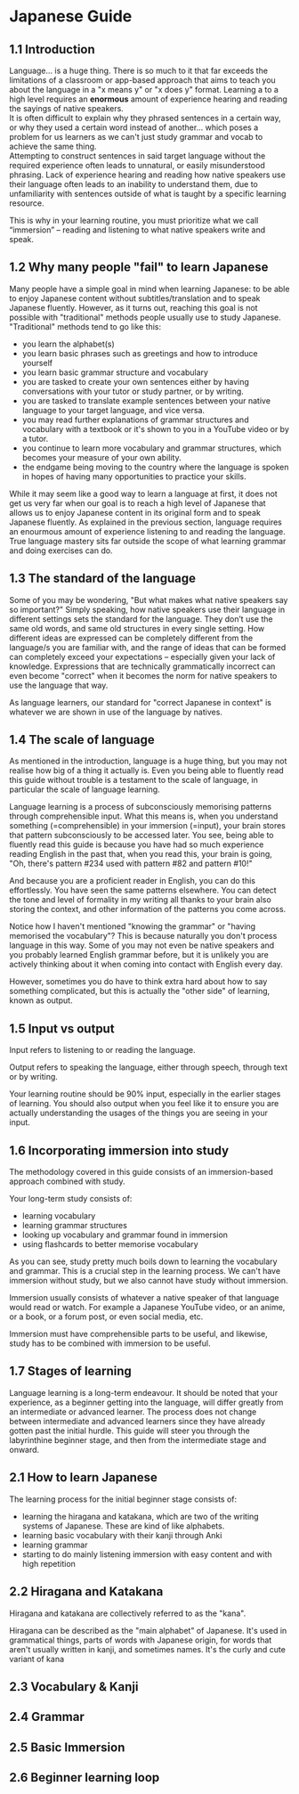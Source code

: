 # Japanese Guide

## 1.1 Introduction

Language... is a huge thing. There is so much to it that far exceeds the limitations of a classroom or app-based approach that aims to teach you about the language in a "x means y" or "x does y" format. Learning a  to a high level requires an **enormous** amount of experience hearing and reading the sayings of native speakers.  
It is often difficult to explain why they phrased sentences in a certain way, or why they used a certain word instead of another... which poses a problem for us learners as we can't just study grammar and vocab to achieve the same thing.  
Attempting to construct sentences in said target language without the required experience often leads to unnatural, or easily misunderstood phrasing. Lack of experience hearing and reading how native speakers use their language often leads to an inability to understand them, due to unfamiliarity with sentences outside of what is taught by a specific learning resource.  

This is why in your learning routine, you must prioritize what we call “immersion” – reading and listening to what native speakers write and speak.    

## 1.2 Why many people "fail" to learn Japanese

Many people have a simple goal in mind when learning Japanese: to be able to enjoy Japanese content without subtitles/translation and to speak Japanese fluently. However, as it turns out, reaching this goal is not possible with "traditional" methods people usually use to study Japanese.  
"Traditional" methods tend to go like this:  
- you learn the alphabet(s)  
- you learn basic phrases such as greetings and how to introduce yourself  
- you learn basic grammar structure and vocabulary  
- you are tasked to create your own sentences either by having conversations with your tutor or study partner, or by writing.  
- you are tasked to translate example sentences between your native language to your target language, and vice versa.   
- you may read further explanations of grammar structures and vocabulary with a textbook or it's shown to you in a YouTube video or by a tutor.  
- you continue to learn more vocabulary and grammar structures, which becomes your measure of your own ability.   
- the endgame being moving to the country where the language is spoken in hopes of having many opportunities to practice your skills.  

While it may seem like a good way to learn a language at first, it does not get us very far when our goal is to reach a high level of Japanese that allows us to enjoy Japanese content in its original form and to speak Japanese fluently. As explained in the previous section, language requires an enourmous amount of experience listening to and reading the language. True language mastery sits far outside the scope of what learning grammar and doing exercises can do.  

## 1.3 The standard of the language

Some of you may be wondering, "But what makes what native speakers say so important?" Simply speaking, how native speakers use their language in different settings sets the standard for the language. They don’t use the same old words, and same old structures in every single setting. How different ideas are expressed can be completely different from the language/s you are familiar with, and the range of ideas that can be formed can completely exceed your expectations – especially given your lack of knowledge. Expressions that are technically grammatically incorrect can even become "correct" when it becomes the norm for native speakers to use the language that way.  

As language learners, our standard for "correct Japanese in context" is whatever we are shown in use of the language by natives.  

## 1.4 The scale of language

As mentioned in the introduction, language is a huge thing, but you may not realise how big of a thing it actually is. Even you being able to fluently read this guide without trouble is a testament to the scale of language, in particular the scale of language learning.  

Language learning is a process of subconsciously memorising patterns through comprehensible input. What this means is, when you understand something (=comprehensible) in your immersion (=input), your brain stores that pattern subconsciously to be accessed later. You see, being able to fluently read this guide is because you have had so much experience reading English in the past that, when you read this, your brain is going, "Oh, there's pattern #234 used with pattern #82 and pattern #10!"  

And because you are a proficient reader in English, you can do this effortlessly. You have seen the same patterns elsewhere. You can detect the tone and level of formality in my writing all thanks to your brain also storing the context, and other information of the patterns you come across.  

Notice how I haven't mentioned "knowing the grammar" or "having memorised the vocabulary"? This is because naturally you don't process language in this way. Some of you may not even be native speakers and you probably learned English grammar before, but it is unlikely you are actively thinking about it when coming into contact with English every day.  

However, sometimes you do have to think extra hard about how to say something complicated, but this is actually the "other side" of learning, known as output.  

## 1.5 Input vs output

Input refers to listening to or reading the language.  

Output refers to speaking the language, either through speech, through text or by writing.    

Your learning routine should be 90% input, especially in the earlier stages of learning. You should also output when you feel like it to ensure you are actually understanding the usages of the things you are seeing in your input.  

## 1.6 Incorporating immersion into study

The methodology covered in this guide consists of an immersion-based approach combined with study.  

Your long-term study consists of:  

-    learning vocabulary  
-    learning grammar structures  
-    looking up vocabulary and grammar found in immersion  
-    using flashcards to better memorise vocabulary  

As you can see, study pretty much boils down to learning the vocabulary and grammar. This is a crucial step in the learning process. We can't have immersion without study, but we also cannot have study without immersion.  

Immersion usually consists of whatever a native speaker of that language would read or watch. For example a Japanese YouTube video, or an anime, or a book, or a forum post, or even social media, etc.   

Immersion must have comprehensible parts to be useful, and likewise, study has to be combined with immersion to be useful.  

## 1.7 Stages of learning

Language learning is a long-term endeavour. It should be noted that your experience, as a beginner getting into the language, will differ greatly from an intermediate or advanced learner. The process does not change between intermediate and advanced learners since they have already gotten past the initial hurdle. This guide will steer you through the labyrinthine beginner stage, and then from the intermediate stage and onward.  

## 2.1 How to learn Japanese

The learning process for the initial beginner stage consists of:  

- learning the hiragana and katakana, which are two of the writing systems of Japanese. These are kind of like alphabets.  
- learning basic vocabulary with their kanji through Anki  
- learning grammar  
- starting to do mainly listening immersion with easy content and with high repetition  

## 2.2 Hiragana and Katakana  

Hiragana and katakana are collectively referred to as the "kana".  

Hiragana can be described as the "main alphabet" of Japanese. It's used in grammatical things, parts of words with Japanese origin, for words that aren't usually written in kanji, and sometimes names. It's the curly and cute variant of kana  
## 2.3 Vocabulary & Kanji
## 2.4 Grammar
## 2.5 Basic Immersion
## 2.6 Beginner learning loop
